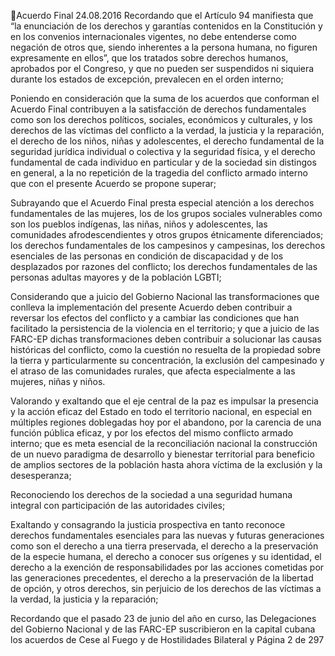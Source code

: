 Acuerdo Final 
24.08.2016 
Recordando que el Artículo 94 manifiesta que “la enunciación de los derechos y garantías contenidos en la 
Constitución y en los convenios internacionales vigentes, no debe entenderse como negación de otros que, 
siendo  inherentes  a  la  persona  humana,  no  figuren  expresamente  en  ellos”,  que  los  tratados  sobre 
derechos humanos, aprobados por el Congreso, y que no pueden ser suspendidos ni siquiera durante los 
estados de excepción, prevalecen en el orden interno; 
  
Poniendo en consideración que la suma de los acuerdos que conforman el Acuerdo Final contribuyen a la 
satisfacción  de  derechos  fundamentales  como  son  los  derechos  políticos,  sociales,  económicos  y 
culturales, y los derechos de las víctimas del conflicto a la verdad, la justicia  y la reparación, el derecho 
de los niños, niñas y adolescentes, el derecho fundamental de la seguridad jurídica individual o colectiva 
y la seguridad física, y el derecho fundamental de cada individuo en particular y de la sociedad sin distingos 
en general, a la no repetición de la tragedia del conflicto armado interno que con el presente Acuerdo se 
propone superar;  
 
Subrayando que el Acuerdo Final presta especial atención a los derechos fundamentales de las mujeres, 
los de los grupos sociales vulnerables como son los pueblos indígenas, las niñas, niños y adolescentes, las 
comunidades afrodescendientes y otros grupos étnicamente diferenciados; los derechos fundamentales 
de los campesinos y campesinas, los derechos esenciales  de las personas en condición de discapacidad y 
de los desplazados por razones del conflicto; los derechos fundamentales de las personas adultas mayores 
y de la población LGBTI; 
 
Considerando que a juicio del Gobierno Nacional las transformaciones que conlleva la implementación del 
presente Acuerdo deben contribuir a reversar los efectos del conflicto y a cambiar las condiciones que 
han  facilitado  la  persistencia  de  la  violencia  en  el  territorio;  y  que  a  juicio  de  las  FARC-EP  dichas 
transformaciones deben contribuir a solucionar las causas históricas del conflicto, como la cuestión no 
resuelta de la propiedad sobre la tierra y particularmente su concentración, la exclusión del campesinado 
y el atraso de las comunidades rurales, que afecta especialmente a las mujeres, niñas y niños. 
  
Valorando y exaltando que el eje central de la paz es impulsar la presencia y la acción eficaz del Estado en 
todo  el  territorio  nacional,  en  especial  en  múltiples  regiones  doblegadas  hoy  por  el  abandono,  por  la 
carencia de una función pública eficaz, y por los efectos del mismo conflicto armado interno; que es meta 
esencial de la reconciliación nacional la construcción de un nuevo paradigma de desarrollo y bienestar 
territorial  para  beneficio  de  amplios  sectores  de  la  población  hasta  ahora  víctima  de  la  exclusión  y  la 
desesperanza;  
 
Reconociendo  los  derechos  de  la  sociedad  a  una  seguridad  humana  integral  con  participación  de  las 
autoridades civiles; 
 
Exaltando y consagrando  la  justicia  prospectiva  en  tanto  reconoce  derechos  fundamentales  esenciales 
para  las  nuevas  y  futuras  generaciones  como  son  el  derecho  a  una  tierra  preservada,  el  derecho  a  la 
preservación  de  la  especie  humana,  el  derecho  a  conocer  sus  orígenes  y  su  identidad,  el  derecho  a  la 
exención de responsabilidades por las acciones cometidas por las generaciones precedentes, el derecho 
a la preservación de la libertad de opción, y otros derechos, sin perjuicio de los derechos de las víctimas a 
la verdad, la justicia y la reparación;  
 
Recordando que el pasado 23 de junio del año en curso, las Delegaciones del Gobierno Nacional y de las 
FARC-EP  suscribieron  en  la  capital  cubana  los  acuerdos  de  Cese  al  Fuego  y  de  Hostilidades  Bilateral  y 
Página 2 de 297 
 

